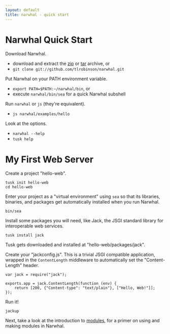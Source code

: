 ```yaml
---
layout: default
title: narwhal - quick start
---
```

Narwhal Quick Start
===================

Download Narwhal.

* download and extract the [zip](http://github.com/tlrobinson/narwhal/zipball/master) or [tar](http://github.com/tlrobinson/narwhal/tarball/master) archive, or
* `git clone git://github.com/tlrobinson/narwhal.git`

Put Narwhal on your PATH environment variable.

* `export PATH=$PATH:~/narwhal/bin`, or
* execute `narwhal/bin/sea` for a quick Narwhal subshell

Run `narwhal` or `js` (they're equivalent).

* `js narwhal/examples/hello`

Look at the options.

* `narwhal --help`
* `tusk help`


My First Web Server
===================

Create a project "hello-web".

    tusk init hello-web
    cd hello-web

Enter your project as a "virtual environment" using `sea` so that its libraries, binaries, and packages get automatically installed when you run Narwhal.

    bin/sea

Install some packages you will need, like Jack, the JSGI standard library for interoperable web services.

    tusk install jack

Tusk gets downloaded and installed at "hello-web/packages/jack".

Create your "jackconfig.js". This is a trivial JSGI compatible application, wrapped in the `ContentLength` middleware to automatically set the "Content-Length" header.

    var jack = require("jack");
    
    exports.app = jack.ContentLength(function (env) {
        return [200, {"Content-type": "text/plain"}, ["Hello, Web!"]];
    });

Run it!

    jackup

Next, take a look at the introduction to [modules](/modules.html), for a primer on using and making modules in Narwhal.
